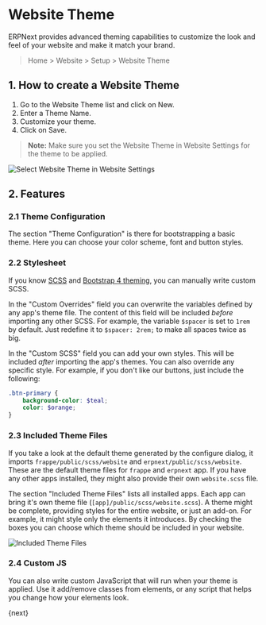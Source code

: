 <!-- add-breadcrumbs -->
# Website Theme

ERPNext provides advanced theming capabilities to customize the look and feel of
your website and make it match your brand.

> Home > Website > Setup > Website Theme

## 1. How to create a Website Theme

1. Go to the Website Theme list and click on New.
1. Enter a Theme Name.
2. Customize your theme.
3. Click on Save.

> **Note:** Make sure you set the Website Theme in Website Settings for the
> theme to be applied.

![Select Website Theme in Website Settings](/docs/v13/assets/img/website/website-theme.png)

## 2. Features

### 2.1 Theme Configuration

The section "Theme Configuration" is there for bootstrapping a basic theme. Here
you can choose your color scheme, font and button styles.

### 2.2 Stylesheet

If you know [SCSS](https://sass-lang.com/guide) and [Bootstrap 4 theming](https://getbootstrap.com/docs/v13/4.3/getting-started/theming/),
you can manually write custom SCSS.

In the "Custom Overrides" field you can overwrite the variables defined by any
app's theme file. The content of this field will be included *before* importing
any other SCSS. For example, the variable `$spacer` is set to `1rem` by default.
Just redefine it to `$spacer: 2rem;` to make all spaces twice as big.

In the "Custom SCSS" field you can add your own styles. This will be included
*after* importing the app's themes. You can also override any specific style.
For example, if you don't like our buttons, just include the following:

```scss
.btn-primary {
    background-color: $teal;
    color: $orange;
}
```

### 2.3 Included Theme Files

If you take a look at the default theme generated by the configure dialog, it
imports `frappe/public/scss/website` and `erpnext/public/scss/website`. These
are the default theme files for `frappe` and `erpnext` app. If you have any other
apps installed, they might also provide their own `website.scss` file.

The section "Included Theme Files" lists all installed apps. Each app can bring
it's own theme file (`[app]/public/scss/website.scss`). A theme might be complete,
providing styles for the entire website, or just an add-on. For example, it might
style only the elements it introduces. By checking the boxes you can choose which
theme should be included in your website.

![Included Theme Files](/docs/v13/assets/img/website/website-theme-included-theme-files.gif)

### 2.4 Custom JS

You can also write custom JavaScript that will run when your theme is applied.
Use it add/remove classes from elements, or any script that helps you change how
your elements look.

{next}
